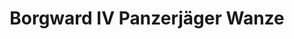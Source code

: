 ---
layout: product
title: "Borgward IV Panzerjäger Wanze"
price: "2600" 
desc: "Maketa"
img_path: "/assets/img/DW35008.jpg"
brand: "Das Werk"
available: true
special_offer: false
new: false
soon: false
cat: "010000"
subcat: "011100"
subsubcat: "0N/A"
sifra: "DW35008"
---